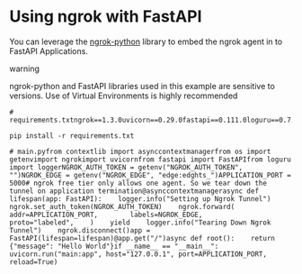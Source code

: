 # Using ngrok with FastAPI

You can leverage the [ngrok-python](https://github.com/ngrok/ngrok-python) library to embed the ngrok agent in to FastAPI Applications.

warning

ngrok-python and FastAPI libraries used in this example are sensitive to versions. Use of Virtual Environments is highly recommended

```
# requirements.txtngrok==1.3.0uvicorn==0.29.0fastapi==0.111.0loguru==0.7.2
```

```
pip install -r requirements.txt
```

```
# main.pyfrom contextlib import asynccontextmanagerfrom os import getenvimport ngrokimport uvicornfrom fastapi import FastAPIfrom loguru import loggerNGROK_AUTH_TOKEN = getenv("NGROK_AUTH_TOKEN", "")NGROK_EDGE = getenv("NGROK_EDGE", "edge:edghts_")APPLICATION_PORT = 5000# ngrok free tier only allows one agent. So we tear down the tunnel on application termination@asynccontextmanagerasync def lifespan(app: FastAPI):    logger.info("Setting up Ngrok Tunnel")    ngrok.set_auth_token(NGROK_AUTH_TOKEN)    ngrok.forward(        addr=APPLICATION_PORT,        labels=NGROK_EDGE,        proto="labeled",    )    yield    logger.info("Tearing Down Ngrok Tunnel")    ngrok.disconnect()app = FastAPI(lifespan=lifespan)@app.get("/")async def root():    return {"message": "Hello World"}if __name__ == "__main__":    uvicorn.run("main:app", host="127.0.0.1", port=APPLICATION_PORT, reload=True)
```